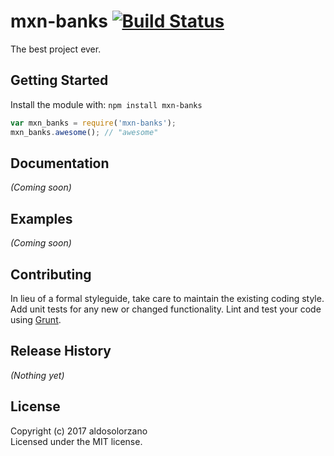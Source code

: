 # mxn-banks [![Build Status](https://secure.travis-ci.org/aldo/mxn-banks.png?branch=master)](http://travis-ci.org/aldo/mxn-banks)

The best project ever.

## Getting Started
Install the module with: `npm install mxn-banks`

```javascript
var mxn_banks = require('mxn-banks');
mxn_banks.awesome(); // "awesome"
```

## Documentation
_(Coming soon)_

## Examples
_(Coming soon)_

## Contributing
In lieu of a formal styleguide, take care to maintain the existing coding style. Add unit tests for any new or changed functionality. Lint and test your code using [Grunt](http://gruntjs.com/).

## Release History
_(Nothing yet)_

## License
Copyright (c) 2017 aldosolorzano  
Licensed under the MIT license.
